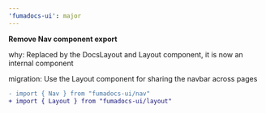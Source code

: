 ```yaml
---
'fumadocs-ui': major
---
```


**Remove Nav component export**

why: Replaced by the DocsLayout and Layout component, it is now an internal component

migration: Use the Layout component for sharing the navbar across pages

```diff
- import { Nav } from "fumadocs-ui/nav"
+ import { Layout } from "fumadocs-ui/layout"
```